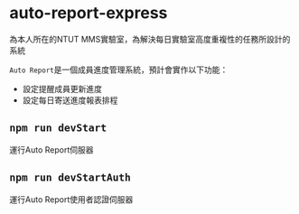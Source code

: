 # auto-report-express
為本人所在的NTUT MMS實驗室，為解決每日實驗室高度重複性的任務所設計的系統

`Auto Report`是一個成員進度管理系統，預計會實作以下功能：
- 設定提醒成員更新進度
- 設定每日寄送進度報表排程

## `npm run devStart`
運行Auto Report伺服器

## `npm run devStartAuth`
運行Auto Report使用者認證伺服器